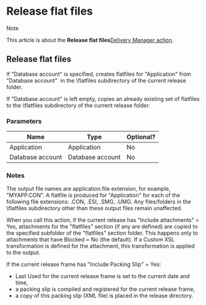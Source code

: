 # Release flat files



> [!NOTE]
> This article is about the **Release flat files**[Delivery Manager action](/docs/Continuous%20delivery/Delivery%20Manager%20actions%20by%20name).

## **Release flat files**

If "Database account" is specified, creates flatfiles for "Application" from "Database account"  in the \\flatfiles subdirectory of the current release folder.

If "Database account" is left empty, copies an already existing set of flatfiles to the \\flatfiles subdirectory of the current release folder.

### Parameters

|**Name**|**Type**|**Optional?**|
|--------|--------|--------|
|Application|Application|No      |
|Database account|Database account|No      |



### Notes

The output file names are application.file extension, for example, "MYAPP.CON". A flatfile is produced for "Application" for each of the following file extensions: .CON, .ESI, .SMG, .UMG. Any files/folders in the \\flatfiles subdirectory other than these output files remain unaffected.

When you call this action, if the current release has "Include attachments" = Yes, attachments for the "flatfiles" section (if any are defined) are copied to the specified subfolder of the "flatfiles" section folder. This happens only to attachments that have Blocked = No (the default). If a Custom XSL transformation is defined for the attachment, this transformation is applied to the output.

If the current release frame has "Include Packing Slip" = Yes:

- Last Used for the current release frame is set to the current date and time,
- a packing slip is compiled and registered for the current release frame,
- a copy of this packing slip (XML file) is placed in the release directory.